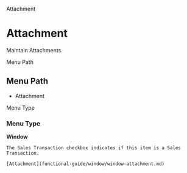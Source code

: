 
Attachment
# Attachment


Maintain Attachments

Menu Path
## Menu Path



- Attachment

Menu Type
### Menu Type

**Window**

```
The Sales Transaction checkbox indicates if this item is a Sales Transaction.
```

```
[Attachment](functional-guide/window/window-attachment.md)
```